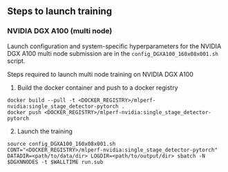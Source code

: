 ## Steps to launch training

### NVIDIA DGX A100 (multi node)

Launch configuration and system-specific hyperparameters for the NVIDIA DGX A100
multi node submission are in the `config_DGXA100_160x08x001.sh` script.

Steps required to launch multi node training on NVIDIA DGX A100

1. Build the docker container and push to a docker registry

```
docker build --pull -t <DOCKER_REGISTRY>/mlperf-nvidia:single_stage_detector-pytorch .
docker push <DOCKER_REGISTRY>/mlperf-nvidia:single_stage_detector-pytorch
```

2. Launch the training

```
source config_DGXA100_160x08x001.sh
CONT="<DOCKER_REGISTRY>/mlperf-nvidia:single_stage_detector-pytorch" DATADIR=<path/to/data/dir> LOGDIR=<path/to/output/dir> sbatch -N $DGXNNODES -t $WALLTIME run.sub
```
